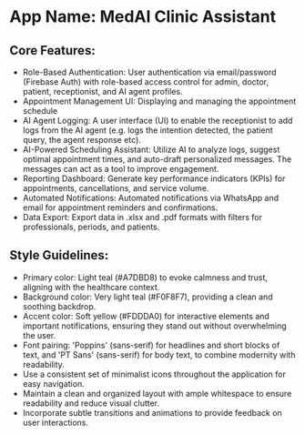 # **App Name**: MedAI Clinic Assistant

## Core Features:

- Role-Based Authentication: User authentication via email/password (Firebase Auth) with role-based access control for admin, doctor, patient, receptionist, and AI agent profiles.
- Appointment Management UI: Displaying and managing the appointment schedule
- AI Agent Logging: A user interface (UI) to enable the receptionist to add logs from the AI agent (e.g. logs the intention detected, the patient query, the agent response etc).
- AI-Powered Scheduling Assistant: Utilize AI to analyze logs, suggest optimal appointment times, and auto-draft personalized messages. The messages can act as a tool to improve engagement.
- Reporting Dashboard: Generate key performance indicators (KPIs) for appointments, cancellations, and service volume.
- Automated Notifications: Automated notifications via WhatsApp and email for appointment reminders and confirmations.
- Data Export: Export data in .xlsx and .pdf formats with filters for professionals, periods, and patients.

## Style Guidelines:

- Primary color: Light teal (#A7DBD8) to evoke calmness and trust, aligning with the healthcare context.
- Background color: Very light teal (#F0F8F7), providing a clean and soothing backdrop.
- Accent color: Soft yellow (#FDDDA0) for interactive elements and important notifications, ensuring they stand out without overwhelming the user.
- Font pairing: 'Poppins' (sans-serif) for headlines and short blocks of text, and 'PT Sans' (sans-serif) for body text, to combine modernity with readability.
- Use a consistent set of minimalist icons throughout the application for easy navigation.
- Maintain a clean and organized layout with ample whitespace to ensure readability and reduce visual clutter.
- Incorporate subtle transitions and animations to provide feedback on user interactions.